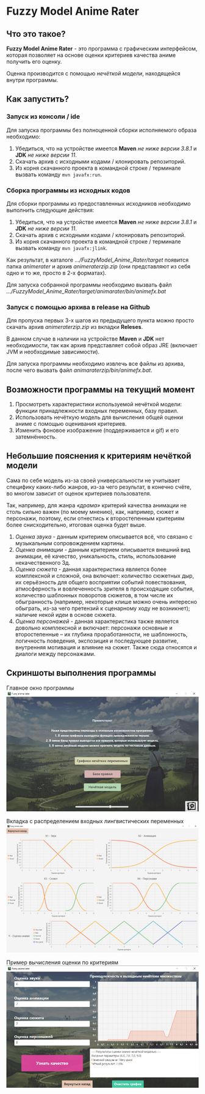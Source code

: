 # Fuzzy Model Anime Rater

## Что это такое?
**Fuzzy Model Anime Rater** - это программа с графическим интерфейсом, которая позволяет на основе оценки критериев качества аниме получить его оценку.

Оценка производится с помощью *нечёткой модели*, находящейся внутри программы. 

## Как запустить?

### Запуск из консоли / ide
Для запуска программы без полноценной сборки исполняемого образа необходимо:
1. Убедиться, что на устройстве имеется **Maven** *не ниже версии 3.8.1* и **JDK** *не ниже версии 11*.
2. Скачать архив с исходными кодами / клонировать репозиторий.
3. Из корня скачанного проекта в командной строке / терминале вызвать команду `mvn javafx:run`.

### Сборка программы из исходных кодов

Для сборки программы из предоставленных исходников необходимо выполнить следующие действия:
1. Убедиться, что на устройстве имеется **Maven** *не ниже версии 3.8.1* и **JDK** *не ниже версии 11*.
2. Скачать архив с исходными кодами / клонировать репозиторий.
3. Из корня скачанного проекта в командной строке / терминале вызвать команду `mvn javafx:jlink`.

Как результат, в каталоге *.../FuzzyModel_Anime_Rater/target* появится папка *animerater* и архив *animeraterzip.zip* (они представляют из себя одно и то же, просто в 2-х форматах).

Для запуска собранной программы необходимо вызвать файл *.../FuzzyModel_Anime_Rater/target/animarater/bin/animefx.bat*

### Запуск с помощью архива в release на Github
Для пропуска первых 3-х шагов из предыдущего пункта можно просто скачать архив *animeraterzip.zip* из вкладки **Releses**.

В данном случае в наличии на устройстве **Maven** и **JDK** нет необходимости, так как архив представляет собой образ JRE (включает JVM и необходимые зависимости).

Для запуска программы необходимо извлечь все файлы из архива, после чего  вызвать файл *animaraterzip/bin/animefx.bat*.

## Возможности программы на текущий момент
1. Просмотреть характеристики используемой нечёткой модели: функции принадлежности входных переменных, базу правил.
2. Использовать нечёткую модель для вычисления общей оценки аниме с помощью оценивания критериев.
3. Изменить фоновое изображение (поддерживается и gif) и его затемнённость.

## Небольшие пояснения к критериям нечёткой модели
Сама по себе модель из-за своей универсальности не учитывает специфику каких-либо жанров, из-за чего результат, в конечно счёте, во многом зависит от оценок критериев пользователя.

Так, например, для жанра *«драма»* критерий качества анимации не столь сильно важен (по моему мнению), как, например, сюжет и персонажи, поэтому, если отнестись к второстепенным критериям более снисходительно, итоговая оценка будет выше.

1. *Оценка звука* - данным критерием описывается всё, что связано с музыкальным сопровождением картины.
2. *Оценка анимации* - данным критерием описывается внешний вид анимации, её качество, уникальность, стиль, использование некачественного 3д.
3. *Оценка сюжета* - данная характеристика является более комплексной и сложной, она включает: количество сюжетных дыр, их серьёзность для общего восприятии событий повествования, атмосферность и вовлеченность зрителя в происходящие события, количество шаблонных поворотов сюжетов, в том числе их обыгранность (например, некоторые клише можно очень интересно обыграть, из-за чего претензий к сценарному ходу не возникнет); наличие некой идеи в основе сюжета.
4. *Оценка персонажей* - данная характеристика также является довольно комплексной и включает: персонажи основные и второстепенные – их глубина проработанности, не шаблонность, логичность поведения, экспозиция и последующее развитие, внутренняя мотивация и влияние на сюжет. Также сюда относятся и диалоги между персонажами.

## Скриншоты выполнения программы

Главное окно программы
![Картинка главного окна](src/main/resources/screenshots/main_window.png)

Вкладка с распределением входных лингвистических переменных
![Картинка распределения](src/main/resources/screenshots/fuzzy_variables.png)

Пример вычисления оценки по критериям
![Картинка с примером](src/main/resources/screenshots/example.png)
